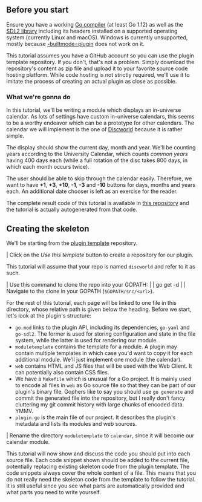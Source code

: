 ## Before you start

Ensure you have a working [Go compiler][1] (at least Go 1.12) as well as the [SDL2 library][2] including its headers installed on a supported operating system (currently Linux and macOS).
Windows is currently unsupported, mostly because [-builtmode=plugin][3] does not work on it.

This tutorial assumes you have a GitHub account so you can use the plugin template repository.
If you don't, that's not a problem.
Simply download the repository's content as zip file and upload it to your favorite source code hosting platform.
While code hosting is not strictly required, we'll use it to imitate the process of creating an actual plugin as close as possible.

### What we're gonna do

In this tutorial, we'll be writing a module which displays an in-universe calendar.
As lots of settings have custom in-universe calendars, this seems to be a worthy endeavor which can be a prototype for other calendars.
The calendar we will implement is the one of [Discworld][4] because it is rather simple.

The display should show the current day, month and year.
We'll be counting years according to the University Calendar, which counts *common years* having 400 days each (while a full rotation of the disc takes 800 days, in which each month occurs twice).

The user should be able to skip through the calendar easily.
Therefore, we want to have **+1**, **+3**, **+10**, **-1**, **-3** and **-10** buttons for days, months and years each.
An additional date chooser is left as an exercise for the reader.

The complete result code of this tutorial is available in [this repository][5] and the tutorial is actually autogenerated from that code.

## Creating the skeleton

We'll be starting from the [plugin template][6] repository.

| Click on the *Use this template* button to create a repository for our plugin.

This tutorial will assume that your repo is named `discworld` and refer to it as such.

| Use this command to clone the repo into your GOPATH:
| 
|     go get -d <url-to-your-repo>
| 
| Navigate to the clone in your GOPATH (`$GOPATH/src/<url>`).

For the rest of this tutorial, each page will be linked to one file in this directory, whose relative path is given below the heading.
Before we start, let's look at the plugin's structure:

 * `go.mod` links to the plugin API, including its dependencies, `go-yaml` and `go-sdl2`.
   The former is used for storing configuration and state in the file system, while the latter is used for rendering our module.
 * `moduletemplate` contains the template for a module.
   A plugin may contain multiple templates in which case you'd want to copy it for each additional module.
   We'll just implement one module (the calendar).
 * `web` contains HTML and JS files that will be used with the Web Client.
   It can potentially also contain CSS files.
 * We have a `Makefile` which is unusual for a Go project.
   It is mainly used to encode all files in `web` as Go source file so that they can be part of our plugin's binary file.
   Gophers like to say you should use `go generate` and commit the generated file into the repository, but I really don't fancy cluttering my git commit history with large chunks of encoded data.
   YMMV.
 * `plugin.go` is the main file of our project.
   It describes the plugin's metadata and lists its modules and web sources.

| Rename the directory `moduletemplate` to `calendar`, since it will become our calendar module.

This tutorial will now show and discuss the code you should put into each source file.
Each code snippet shown should be added to the current file, potentially replacing existing skeleton code from the plugin template.
The code snippets always cover the whole content of a file.
This means that you do not really need the skeleton code from the template to follow the tutorial.
It is still useful since you see what parts are automatically provided and what parts you need to write yourself.

 [1]: https://golang.org/
 [2]: https://www.libsdl.org/download-2.0.php
 [3]: https://golang.org/pkg/plugin/
 [4]: https://wiki.lspace.org/mediawiki/Discworld_calendar
 [5]: https://github.com/QuestScreen/plugin-tutorial
 [6]: https://github.com/QuestScreen/PluginTemplate